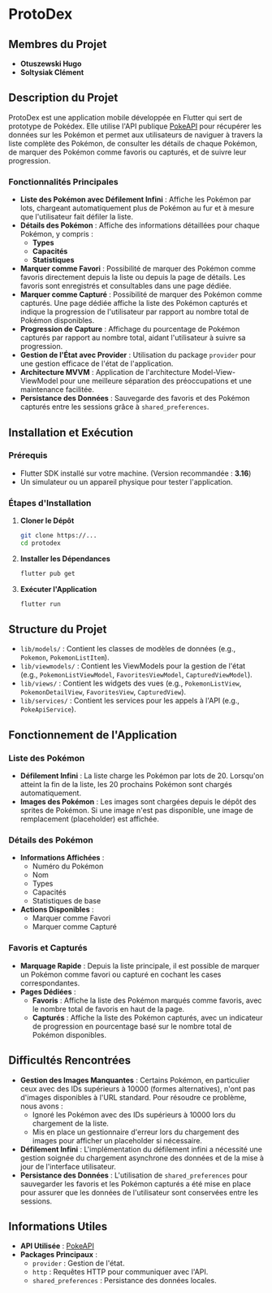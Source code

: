 # ProtoDex

## Membres du Projet

- **Otuszewski Hugo**
- **Soltysiak Clément**

## Description du Projet

ProtoDex est une application mobile développée en Flutter qui sert de prototype de Pokédex. Elle utilise l'API publique [PokeAPI](https://pokeapi.co/) pour récupérer les données sur les Pokémon et permet aux utilisateurs de naviguer à travers la liste complète des Pokémon, de consulter les détails de chaque Pokémon, de marquer des Pokémon comme favoris ou capturés, et de suivre leur progression.

### Fonctionnalités Principales

- **Liste des Pokémon avec Défilement Infini** : Affiche les Pokémon par lots, chargeant automatiquement plus de Pokémon au fur et à mesure que l'utilisateur fait défiler la liste.
- **Détails des Pokémon** : Affiche des informations détaillées pour chaque Pokémon, y compris :
  - **Types**
  - **Capacités**
  - **Statistiques**
- **Marquer comme Favori** : Possibilité de marquer des Pokémon comme favoris directement depuis la liste ou depuis la page de détails. Les favoris sont enregistrés et consultables dans une page dédiée.
- **Marquer comme Capturé** : Possibilité de marquer des Pokémon comme capturés. Une page dédiée affiche la liste des Pokémon capturés et indique la progression de l'utilisateur par rapport au nombre total de Pokémon disponibles.
- **Progression de Capture** : Affichage du pourcentage de Pokémon capturés par rapport au nombre total, aidant l'utilisateur à suivre sa progression.
- **Gestion de l'État avec Provider** : Utilisation du package `provider` pour une gestion efficace de l'état de l'application.
- **Architecture MVVM** : Application de l'architecture Model-View-ViewModel pour une meilleure séparation des préoccupations et une maintenance facilitée.
- **Persistance des Données** : Sauvegarde des favoris et des Pokémon capturés entre les sessions grâce à `shared_preferences`.

## Installation et Exécution

### Prérequis

- Flutter SDK installé sur votre machine. (Version recommandée : **3.16**)
- Un simulateur ou un appareil physique pour tester l'application.

### Étapes d'Installation

1. **Cloner le Dépôt**

   ```bash
   git clone https://...
   cd protodex
   ```

2. **Installer les Dépendances**

   ```bash
   flutter pub get
   ```

3. **Exécuter l'Application**

   ```bash
   flutter run
   ```

## Structure du Projet

- `lib/models/` : Contient les classes de modèles de données (e.g., `Pokemon`, `PokemonListItem`).
- `lib/viewmodels/` : Contient les ViewModels pour la gestion de l'état (e.g., `PokemonListViewModel`, `FavoritesViewModel`, `CapturedViewModel`).
- `lib/views/` : Contient les widgets des vues (e.g., `PokemonListView`, `PokemonDetailView`, `FavoritesView`, `CapturedView`).
- `lib/services/` : Contient les services pour les appels à l'API (e.g., `PokeApiService`).

## Fonctionnement de l'Application

### Liste des Pokémon

- **Défilement Infini** : La liste charge les Pokémon par lots de 20. Lorsqu'on atteint la fin de la liste, les 20 prochains Pokémon sont chargés automatiquement.
- **Images des Pokémon** : Les images sont chargées depuis le dépôt des sprites de Pokémon. Si une image n'est pas disponible, une image de remplacement (placeholder) est affichée.

### Détails des Pokémon

- **Informations Affichées** :
  - Numéro du Pokémon
  - Nom
  - Types
  - Capacités
  - Statistiques de base
- **Actions Disponibles** :
  - Marquer comme Favori
  - Marquer comme Capturé

### Favoris et Capturés

- **Marquage Rapide** : Depuis la liste principale, il est possible de marquer un Pokémon comme favori ou capturé en cochant les cases correspondantes.
- **Pages Dédiées** :
  - **Favoris** : Affiche la liste des Pokémon marqués comme favoris, avec le nombre total de favoris en haut de la page.
  - **Capturés** : Affiche la liste des Pokémon capturés, avec un indicateur de progression en pourcentage basé sur le nombre total de Pokémon disponibles.

## Difficultés Rencontrées

- **Gestion des Images Manquantes** : Certains Pokémon, en particulier ceux avec des IDs supérieurs à 10000 (formes alternatives), n'ont pas d'images disponibles à l'URL standard. Pour résoudre ce problème, nous avons :
  - Ignoré les Pokémon avec des IDs supérieurs à 10000 lors du chargement de la liste.
  - Mis en place un gestionnaire d'erreur lors du chargement des images pour afficher un placeholder si nécessaire.
- **Défilement Infini** : L'implémentation du défilement infini a nécessité une gestion soignée du chargement asynchrone des données et de la mise à jour de l'interface utilisateur.
- **Persistance des Données** : L'utilisation de `shared_preferences` pour sauvegarder les favoris et les Pokémon capturés a été mise en place pour assurer que les données de l'utilisateur sont conservées entre les sessions.

## Informations Utiles

- **API Utilisée** : [PokeAPI](https://pokeapi.co/)
- **Packages Principaux** :
  - `provider` : Gestion de l'état.
  - `http` : Requêtes HTTP pour communiquer avec l'API.
  - `shared_preferences` : Persistance des données locales.

